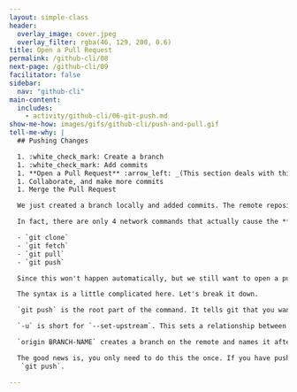 ```yaml
---
layout: simple-class
header:
  overlay_image: cover.jpeg
  overlay_filter: rgba(46, 129, 200, 0.6)
title: Open a Pull Request
permalink: /github-cli/08
next-page: /github-cli/09
facilitator: false
sidebar:
  nav: "github-cli"
main-content:
  includes:
    - activity/github-cli/06-git-push.md
show-me-how: images/gifs/github-cli/push-and-pull.gif
tell-me-why: |
  ## Pushing Changes

  1. :white_check_mark: Create a branch
  1. :white_check_mark: Add commits
  1. **Open a Pull Request** :arrow_left: _(This section deals with this step.)_
  1. Collaborate, and make more commits
  1. Merge the Pull Request

  We just created a branch locally and added commits. The remote repository that's hosted on GitHub.com isn't aware of these changes automatically.

  In fact, there are only 4 network commands that actually cause the **local** or **remote** repositories to update.

  - `git clone`
  - `git fetch`
  - `git pull`
  - `git push`

  Since this won't happen automatically, but we still want to open a pull request, we need to push up our branch.

  The syntax is a little complicated here. Let's break it down.

  `git push` is the root part of the command. It tells git that you want to update the remote branch with your current, local branch.

  `-u` is short for `--set-upstream`. This sets a relationship between the branch on the remote and your branch locally, so that in the future you only need to type `git push`.

  `origin BRANCH-NAME` creates a branch on the remote and names it after your local branch.

  The good news is, you only need to do this the once. If you have pushed this branch before or it already exists on the remote, you can simply type
   `git push`.

---
```

